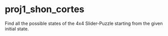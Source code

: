# proj1_shon_cortes
Find all the possible states of the 4x4 Slider-Puzzle starting from the given initial state.
